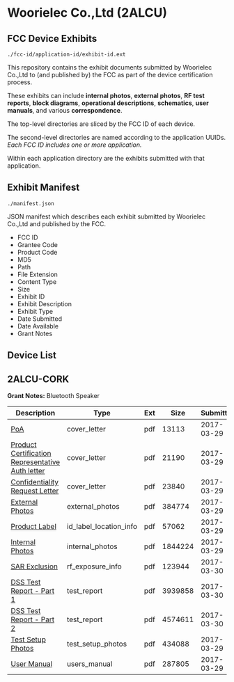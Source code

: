 # Woorielec Co.,Ltd (2ALCU)
## FCC Device Exhibits

```
./fcc-id/application-id/exhibit-id.ext
```

This repository contains the exhibit documents submitted by Woorielec Co.,Ltd to (and published by) the FCC as part of the device certification process.

These exhibits can include **internal photos**, **external photos**, **RF test reports**, **block diagrams**, **operational descriptions**, **schematics**, **user manuals**, and various **correspondence**.

The top-level directories are sliced by the FCC ID of each device.

The second-level directories are named according to the application UUIDs. *Each FCC ID includes one or more application.*

Within each application directory are the exhibits submitted with that application. 

## Exhibit Manifest

```
./manifest.json
```

JSON manifest which describes each exhibit submitted by Woorielec Co.,Ltd and published by the FCC.

- FCC ID
- Grantee Code
- Product Code
- MD5
- Path
- File Extension
- Content Type
- Size
- Exhibit ID
- Exhibit Description
- Exhibit Type
- Date Submitted
- Date Available
- Grant Notes

## Device List
## 2ALCU-CORK
**Grant Notes:** Bluetooth Speaker

| Description | Type | Ext | Size | Submitted | Available |
| ----------- | ---- | --- | ---- | --------- | --------- |
| [PoA](2ALCU-CORK/b3846e23be0ebe2e6648487e90c0fea8/3338391.pdf) | cover_letter | pdf | 13113 | 2017-03-29 | 2017-03-30 |
| [Product Certification Representative Auth letter](2ALCU-CORK/b3846e23be0ebe2e6648487e90c0fea8/3338392.pdf) | cover_letter | pdf | 21190 | 2017-03-29 | 2017-03-30 |
| [Confidentiality Request Letter](2ALCU-CORK/b3846e23be0ebe2e6648487e90c0fea8/3338404.pdf) | cover_letter | pdf | 23840 | 2017-03-29 | 2017-03-30 |
| [External Photos](2ALCU-CORK/b3846e23be0ebe2e6648487e90c0fea8/3338463.pdf) | external_photos | pdf | 384774 | 2017-03-29 | 2017-09-26 |
| [Product Label](2ALCU-CORK/b3846e23be0ebe2e6648487e90c0fea8/3338571.pdf) | id_label_location_info | pdf | 57062 | 2017-03-29 | 2017-03-30 |
| [Internal Photos](2ALCU-CORK/b3846e23be0ebe2e6648487e90c0fea8/3338481.pdf) | internal_photos | pdf | 1844224 | 2017-03-29 | 2017-09-26 |
| [SAR Exclusion](2ALCU-CORK/b3846e23be0ebe2e6648487e90c0fea8/3339515.pdf) | rf_exposure_info | pdf | 123944 | 2017-03-30 | 2017-03-30 |
| [DSS Test Report - Part 1](2ALCU-CORK/b3846e23be0ebe2e6648487e90c0fea8/3339900.pdf) | test_report | pdf | 3939858 | 2017-03-30 | 2017-03-30 |
| [DSS Test Report - Part 2](2ALCU-CORK/b3846e23be0ebe2e6648487e90c0fea8/3339906.pdf) | test_report | pdf | 4574611 | 2017-03-30 | 2017-03-30 |
| [Test Setup Photos](2ALCU-CORK/b3846e23be0ebe2e6648487e90c0fea8/3338562.pdf) | test_setup_photos | pdf | 434088 | 2017-03-29 | 2017-09-26 |
| [User Manual](2ALCU-CORK/b3846e23be0ebe2e6648487e90c0fea8/3338553.pdf) | users_manual | pdf | 287805 | 2017-03-29 | 2017-09-26 |

